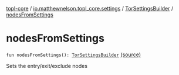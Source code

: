 [topl-core](../../index.md) / [io.matthewnelson.topl_core.settings](../index.md) / [TorSettingsBuilder](index.md) / [nodesFromSettings](./nodes-from-settings.md)

# nodesFromSettings

`fun nodesFromSettings(): `[`TorSettingsBuilder`](index.md) [(source)](https://github.com/05nelsonm/TorOnionProxyLibrary-Android/blob/master/topl-core/src/main/java/io/matthewnelson/topl_core/settings/TorSettingsBuilder.kt#L507)

Sets the entry/exit/exclude nodes

